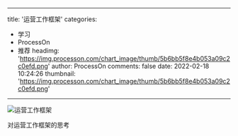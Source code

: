 
---
title: '运营工作框架'
categories: 
 - 学习
 - ProcessOn
 - 推荐
headimg: 'https://img.processon.com/chart_image/thumb/5b6bb5f8e4b053a09c2c0efd.png'
author: ProcessOn
comments: false
date: 2022-02-18 10:24:26
thumbnail: 'https://img.processon.com/chart_image/thumb/5b6bb5f8e4b053a09c2c0efd.png'
---

<div>   
<img class="thumb" alt="运营工作框架" src="https://img.processon.com/chart_image/thumb/5b6bb5f8e4b053a09c2c0efd.png" referrerpolicy="no-referrer">
<p>对运营工作框架的思考</p>  
</div>
            